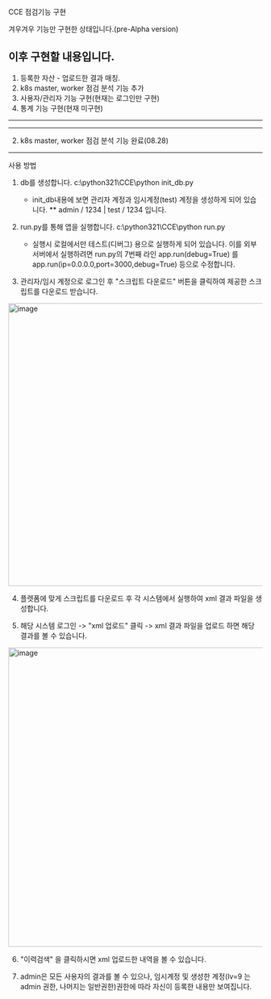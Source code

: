 CCE 점검기능 구현


겨우겨우 기능만 구현한 상태입니다.(pre-Alpha version)

이후 구현할 내용입니다.
----------------------------------------------------------
1. 등록한 자산 - 업로드한 결과 매칭.
2. k8s master, worker 점검 분석 기능 추가
3. 사용자/관리자 기능 구현(현재는 로그인만 구현)
4. 통계 기능 구현(현재 미구현)
----------------------------------------------------------

----------------------------------------------------------
2. k8s master, worker 점검 분석 기능 완료(08.28)
----------------------------------------------------------



사용 방법

1. db를 생성합니다.
   c:\python321\CCE\python init_db.py

   * init_db내용에 보면 관리자 계정과 임시계정(test) 계정을 생성하게 되어 있습니다.
   ** admin / 1234    |   test / 1234 입니다.
2. run.py를 통해 앱을 실행합니다.
   c:\python321\CCE\python run.py
   * 실행시 로컬에서만 테스트(디버그) 용으로 실행하게 되어 있습니다. 이를 외부 서버에서 실행하려면
     run.py의 7번째 라인 app.run(debug=True) 를 app.run(ip=0.0.0.0,port=3000,debug=True) 등으로 수정합니다.



3. 관리자/임시 계정으로 로그인 후 "스크립트 다운로드" 버튼을 클릭하여 제공한 스크립트를 다운로드 받습니다.
<img width="1882" height="560" alt="image" src="https://github.com/user-attachments/assets/71978273-017f-4670-9062-88b41eb1fa6c" />

4. 플렛폼에 맞게 스크립트를 다운로드 후 각 시스템에서 실행하여 xml 결과 파일을 생성합니다.

5. 해당 시스템 로그인 -> "xml 업로드" 클릭 -> xml 결과 파일을 업로드 하면 해당 결과를 볼 수 있습니다.
<img width="1275" height="593" alt="image" src="https://github.com/user-attachments/assets/800f167c-2014-4ea0-9ec7-b0baff199d98" />

6. "이력검색" 을 클릭하시면 xml 업로드한 내역을 볼 수 있습니다.

7. admin은 모든 사용자의 결과를 볼 수 있으나, 임시계정 및 생성한 계정(lv=9 는 admin 권한, 나머지는 일반권한)권한에 따라 자신이 등록한 
   내용만 보여집니다.




   
